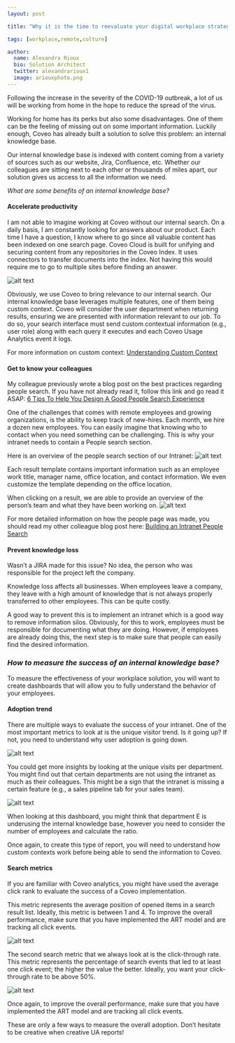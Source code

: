 ```yaml
---
layout: post

title: "Why it is the time to reevaluate your digital workplace strategy"

tags: [workplace,remote,culture]

author:
  name: Alexandra Rioux
  bio: Solution Architect
  twitter: alexandrarioux1
  image: ariouxphoto.png
---
```

Following the increase in the severity of the COVID-19 outbreak, a lot of us will be working from home in the hope to reduce the spread of the virus. 

Working for home has its perks but also some disadvantages. One of them can be the feeling of missing out on some important information. Luckily enough, Coveo has already built a solution to solve this problem: an internal knowledge base.

Our internal knowledge base is indexed with content coming from a variety of sources such as our website, Jira, Confluence, etc. Whether our colleagues are sitting next to each other or thousands of miles apart, our solution gives us access to all the information we need.
<!-- more -->

*What are some benefits of an internal knowledge base?*

#### Accelerate productivity
I am not able to imagine working at Coveo without our internal search. On a daily basis, I am constantly looking for answers about our product.  Each time I have a question, I know where to go since all valuable content has been indexed on one search page. Coveo Cloud is built for unifying and securing content from any repositories in the Coveo Index.  It uses connectors to transfer documents into the index. Not having this would require me to go to multiple sites before finding an answer. 

![alt text](https://lh3.googleusercontent.com/miTeQ5z0mxPYOlh3RYCWPF60Cyc5e6CczB-g_zsOCHI3g7icJTmgDpUGQWW-TNCVxbLR94cvxUi_eMtw6ynb41Jy5cpu26Qyju3CbgXytT2PX-DcAsOZpXVuiwbAXzxayUuzKs05=w2400 )

Obviously, we use Coveo to bring relevance to our internal search. Our internal knowledge base leverages multiple features, one of them being custom context. Coveo will consider the user department when returning results, ensuring we are presented with information relevant to our job. To do so, your search interface must send custom contextual information (e.g., user role) along with each query it executes and each Coveo Usage Analytics event it logs. 

For more information on custom context: [Understanding Custom Context](https://docs.coveo.com/en/2081/coveo-machine-learning/understanding-custom-context)

#### Get to know your colleagues
My colleague previously wrote a blog post on the best practices regarding people search. If you have not already read it, follow this link and go read it ASAP: [6 Tips To Help You Design A Good People Search Experience](https://source.coveo.com/2020/02/11/6-tips-people-search/)

One of the challenges that comes with remote employees and growing organizations, is the ability to keep track of new-hires. Each month, we hire a dozen new employees. You can easily imagine that knowing who to contact when you need something can be challenging. This is why your intranet needs to contain a People search section.

Here is an overview of the people search section of our Intranet: 
![alt text](https://lh3.googleusercontent.com/pbKgGGeC3EUWdKkGeosfTPI8IT4zioMu0BQS-g19CEuswLyeQZ4Zk7nLSFw3nbOI6Volt6NbXPqrTptxjLhnSuAx3bcS4cIRE7QwR5UMRQTP3gLF21cxmUbpp26aP0BykAK8mLY1=w2400 )

Each result template contains important information such as an employee work title, manager name, office location, and contact information. We even customize the template depending on the office location.

When clicking on a result, we are able to provide an overview of the person’s team and what they have been working on. 
![alt text](https://lh3.googleusercontent.com/O7GTvqAtnRkSOE7fqSC_uwlrXiVf8zjeGqpeDkVlz_a3131ODpx0r9Gn3Mq6V35But_nuTuD8tZzmj8ufWGlL4iOu-14ENmMHMlyYOnx7JD6X7-1dGTEJVyHZCnvMYJKfAUbf1n3=w2400)

For more detailed information on how the people page was made, you should read my other colleague blog post here: [Building an Intranet People Search](https://source.coveo.com/2019/03/19/people-page/)

#### Prevent knowledge loss

Wasn’t a JIRA made for this issue? No idea, the person who was responsible for the project left the company.

Knowledge loss affects all businesses. When employees leave a company, they leave with a high amount of knowledge that is not always properly transferred to other employees. This can be quite costly.

A good way to prevent this is to implement an intranet which is a good way to remove information silos.  Obviously, for this to work, employees must be responsible for documenting what they are doing.  However, if employees are already doing this, the next step is to make sure that people can easily find the desired information.

### *How to measure the success of an internal knowledge base?*
To measure the effectiveness of your workplace solution, you will want to create dashboards that will allow you to fully understand the behavior of your employees. 

#### Adoption trend
There are multiple ways to evaluate the success of your intranet. One of the most important metrics to look at is the unique visitor trend. Is it going up? If not, you need to understand why user adoption is going down.

![alt text](https://lh3.googleusercontent.com/X8jBOaN04U5rDaRVuDVC0PSV-WAsdaF8TM0x3mc_qa3GMHNZiWIj7axvy0zivdpmt11q5xK80ZtzYNMZr7klFSQwOA6i8_tOoXHF2GWAPN81lPtqM3Or7Aq3Wrg1mw9BBEGdQWMA=w2400)

You could get more insights by looking at the unique visits per department. You might find out that certain departments are not using the intranet as much as their colleagues. This might be a sign that the intranet is missing a certain feature (e.g., a sales pipeline tab for your sales team). 

![alt text](https://lh3.googleusercontent.com/ClT1nHDHfXsIlpE5Dic7G3HCVus009wSP9HEnuJgfXoc8onB-nh-ze7FBw80ia3yhGscqJzkl86YO_UgROBWmlekgstloUWZJ_2G4NVEc6o37DSDbVvlLR5ohWAoysjg67ma-8Jp=w2400)

When looking at this dashboard, you might think that department E is underusing the internal knowledge base, however you need to consider the number of employees and calculate the ratio. 

Once again, to create this type of report, you will need to understand how custom contexts work before being able to send the information to Coveo. 

#### Search metrics

If you are familiar with Coveo analytics, you might have used the average click rank to evaluate the success of a Coveo implementation. 

This metric represents the average position of opened items in a search result list. Ideally, this metric is between 1 and 4. To improve the overall performance, make sure that you have implemented the ART model and are tracking all click events.

![alt text](https://lh3.googleusercontent.com/fKmd1rhzBYsqLp0qSJL1-MGH-5S5TaH3Yl6UulZEaYmPYWVcIyzuF4MPSXhtkKJgy4ShHXCGbGYLhar2KnZf7VNUMtXo0CWbLOQDhuZsth8R9HIrTgUCXi2LapM5_L6RV7St9YGr=w2400)

The second search metric that we always look at is the click-through rate. This metric represents the percentage of search events that led to at least one click event; the higher the value the better.  Ideally, you want your click-through rate to be above 50%.

![alt text](https://lh3.googleusercontent.com/E06HTYL7827gBcND76uj1yM3QB839xk8pPQvLpHETt6QADRBDCnjh_ZDYkkjWa2yigEeBQHVrztMy3Qlf4MZBHtxnN1W6b2uvIpf5pgDmLntlQvu4NUs_BEGLk8pDG1m58Cvq5gc=w2400)

Once again, to improve the overall performance, make sure that you have implemented the ART model and are tracking all click events. 

These are only a few ways to measure the overall adoption. Don’t hesitate to be creative when creative UA reports!





